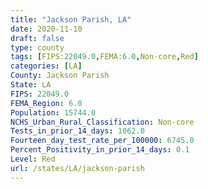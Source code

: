 ```yaml
---
title: "Jackson Parish, LA"
date: 2020-11-10
draft: false
type: county
tags: [FIPS:22049.0,FEMA:6.0,Non-core,Red]
categories: [LA]
County: Jackson Parish
State: LA
FIPS: 22049.0
FEMA_Region: 6.0
Population: 15744.0
NCHS_Urban_Rural_Classification: Non-core
Tests_in_prior_14_days: 1062.0
Fourteen_day_test_rate_per_100000: 6745.0
Percent_Positivity_in_prior_14_days: 0.1
Level: Red
url: /states/LA/jackson-parish
---
```



